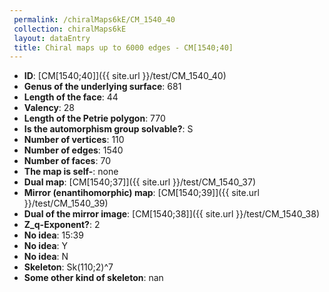 ```yaml
--- 
 permalink: /chiralMaps6kE/CM_1540_40 
 collection: chiralMaps6kE
 layout: dataEntry
 title: Chiral maps up to 6000 edges - CM[1540;40]
---
```


- **ID**: [CM[1540;40]]({{ site.url }}/test/CM_1540_40)
- **Genus of the underlying surface**: 681
- **Length of the face**: 44
- **Valency**: 28
- **Length of the Petrie polygon**: 770
- **Is the automorphism group solvable?**: S
- **Number of vertices**: 110
- **Number of edges**: 1540
- **Number of faces**: 70
- **The map is self-**: none
- **Dual map**: [CM[1540;37]]({{ site.url }}/test/CM_1540_37)
- **Mirror (enantihomorphic) map**: [CM[1540;39]]({{ site.url }}/test/CM_1540_39)
- **Dual of the mirror image**: [CM[1540;38]]({{ site.url }}/test/CM_1540_38)
- **Z_q-Exponent?**: 2
- **No idea**:  15:39
- **No idea**: Y
- **No idea**: N
- **Skeleton**: Sk(110;2)^7
- **Some other kind of skeleton**: nan
